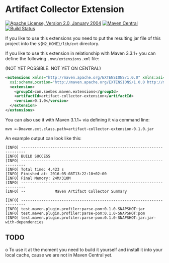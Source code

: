 # Artifact Collector Extension

[![Apache License, Version 2.0, January 2004](https://img.shields.io/github/license/khmarbaise/artifact-collector-extension.svg?label=License)](http://www.apache.org/licenses/)
[![Maven Central](https://img.shields.io/maven-central/v/com.soebes.extensions/artifact-collector-extension.svg?label=Maven%20Central)](http://search.maven.org/#search%7Cga%7C1%7Cartifact-collector-extension)
[![Build Status](https://travis-ci.org/khmarbaise/artifact-collector-extension.svg?branch=master)](https://travis-ci.org/khmarbaise/artifact-collector-extension)

If you like to use this extensions you need to put the resulting jar
file of this project into the `${M2_HOME}/lib/ext` directory.

If you like to use this extension in relationship with Maven 3.3.1+ you
can define the following `.mvn/extensions.xml` file:

(NOT YET POSSIBLE. NOT YET ON CENTRAL)
``` xml
<extensions xmlns="http://maven.apache.org/EXTENSIONS/1.0.0" xmlns:xsi="http://www.w3.org/2001/XMLSchema-instance"
  xsi:schemaLocation="http://maven.apache.org/EXTENSIONS/1.0.0 http://maven.apache.org/xsd/core-extensions-1.0.0.xsd">
  <extension>
    <groupId>com.soebes.maven.extensions</groupId>
    <artifactId>artifact-collector-extension</artifactId>
    <version>0.1.0</version>
  </extension>
</extensions>
```

You can also use it with Maven 3.1.1+ via defining it via command line:

```
mvn =-Dmaven.ext.class.path=artifact-collector-extension-0.1.0.jar
```

An example output can look like this:

```
[INFO] ------------------------------------------------------------------------
[INFO] BUILD SUCCESS
[INFO] ------------------------------------------------------------------------
[INFO] Total time: 4.423 s
[INFO] Finished at: 2016-05-08T13:22:10+02:00
[INFO] Final Memory: 24M/310M
[INFO] ------------------------------------------------------------------------
[INFO] --             Maven Artifact Collector Summary                       --
[INFO] ------------------------------------------------------------------------
[INFO] test.maven.plugin.profiler:parse-pom:0.1.0-SNAPSHOT:jar
[INFO] test.maven.plugin.profiler:parse-pom:0.1.0-SNAPSHOT:pom
[INFO] test.maven.plugin.profiler:parse-pom:0.1.0-SNAPSHOT:jar:jar-with-dependencies
```

TODO
----
 o To use it at the moment you need to build it yourself and install it into 
   your local cache, cause we are not in Maven Central yet.

[1]: http://maven.apache.org/ref/3.0.3/maven-core/apidocs/org/apache/maven/eventspy/AbstractEventSpy.html
